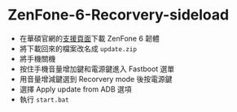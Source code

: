 # ZenFone-6-Recorvery-sideload
- 在華碩官網的[支援頁面](https://www.asus.com/tw/Mobile/Phones/ZenFone/ZenFone-6/HelpDesk_Download/?model2Name=ZenFone-6)下載 ZenFone 6 韌體
- 將下載回來的檔案改名成 `update.zip`
- 將手機關機
- 按住手機音量增加鍵和電源鍵進入 Fastboot 選單
- 用音量增減鍵選到 Recorvery mode 後按電源鍵
- 選擇 Apply update from ADB 選項
- 執行 `start.bat`
